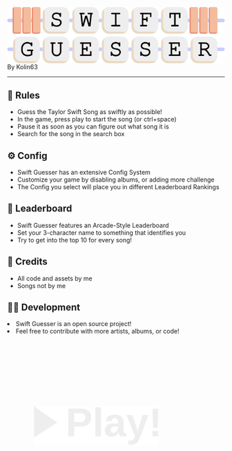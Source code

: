 <div style="display:flex;justify-content:center">
<img src="/swiftguesser/art/icon-full.png" alt="Swift Guesser">
</div>
By Kolin63

<hr>

<h2> 📖 Rules </h2>
<ul>
    <li>Guess the Taylor Swift Song as swiftly as possible!</li>
    <li>In the game, press play to start the song (or ctrl+space)</li>
    <li>Pause it as soon as you can figure out what song it is</li>
    <li>Search for the song in the search box</li>
</ul>

<h2> ⚙️ Config </h2>
<ul>
    <li>Swift Guesser has an extensive Config System</li>
    <li>Customize your game by disabling albums, or adding more challenge</li>
    <li>The Config you select will place you in different Leaderboard Rankings</li>
</ul>

<h2> 🥇 Leaderboard </h2>
<ul>
    <li>Swift Guesser features an Arcade-Style Leaderboard</li>
    <li>Set your 3-character name to something that identifies you</li>
    <li>Try to get into the top 10 for every song!</li>
</ul>

<h2> 🫎 Credits </h2>
<ul>
    <li>All code and assets by me</li>
    <li>Songs not by me</li>
</ul>

<h2> 🧑‍💻 Development </h2>
    <li>Swift Guesser is an open source project!</li>
    <li>Feel free to contribute with more artists, albums, or code!</li>
<ul>

<br><br><br>

<a href="https://swiftguesser.kolin63.com" target="_blank">
    <img src="/swiftguesser/art/play-text.svg" style="width: 3in; 3in;padding: .4in;margin-top:.5in;">
</a>
